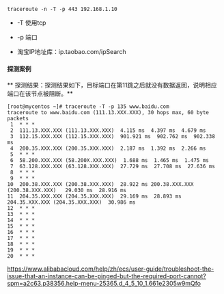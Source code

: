`traceroute -n -T -p 443 192.168.1.10`

- -T 使用tcp
- -p 端口

- 淘宝IP地址库：ip.taobao.com/ipSearch

#### 探测案例

** 探测结果：探测结果如下，目标端口在第11跳之后就没有数据返回，说明相应端口在该节点被阻断。**
```
[root@mycentos ~]# traceroute -T -p 135 www.baidu.com
traceroute to www.baidu.com (111.13.XXX.XXX), 30 hops max, 60 byte packets
 1  * * *
 2  111.13.XXX.XXX (111.13.XXX.XXX)  4.115 ms  4.397 ms  4.679 ms
 3  112.15.XXX.XXX (112.15.XXX.XXX)  901.921 ms  902.762 ms  902.338 ms
 4  200.35.XXX.XXX (200.35.XXX.XXX)  2.187 ms  1.392 ms  2.266 ms
 5  * * *
 6  58.200.XXX.XXX (58.200X.XXX.XXX)  1.688 ms  1.465 ms  1.475 ms
 7  63.128.XXX.XXX (63.128.XXX.XXX)  27.729 ms  27.708 ms  27.636 ms
 8  * * *
 9  * * *
10  200.38.XXX.XXX (200.38.XXX.XXX)  28.922 ms 200.38.XXX.XXX (200.38.XXX.XXX)   29.030 ms  28.916 ms
11  204.35.XXX.XXX (204.35.XXX.XXX)  29.169 ms  28.893 ms 204.35.XXX.XXX (204.35.XXX.XXX)  30.986 ms
12  * * *
13  * * *
14  * * *
15  * * *
16  * * *
17  * * *
18  * * *
19  * * *
20  * * *
```

https://www.alibabacloud.com/help/zh/ecs/user-guide/troubleshoot-the-issue-that-an-instance-can-be-pinged-but-the-required-port-cannot?spm=a2c63.p38356.help-menu-25365.d_4_5_10_1.661e2305w9mQfo